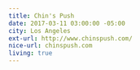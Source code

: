 ```yaml
---
title: Chin's Push
date: 2017-03-11 03:00:00 -05:00
city: Los Angeles
ext-url: http://www.chinspush.com/
nice-url: chinspush.com
living: true
---
```

